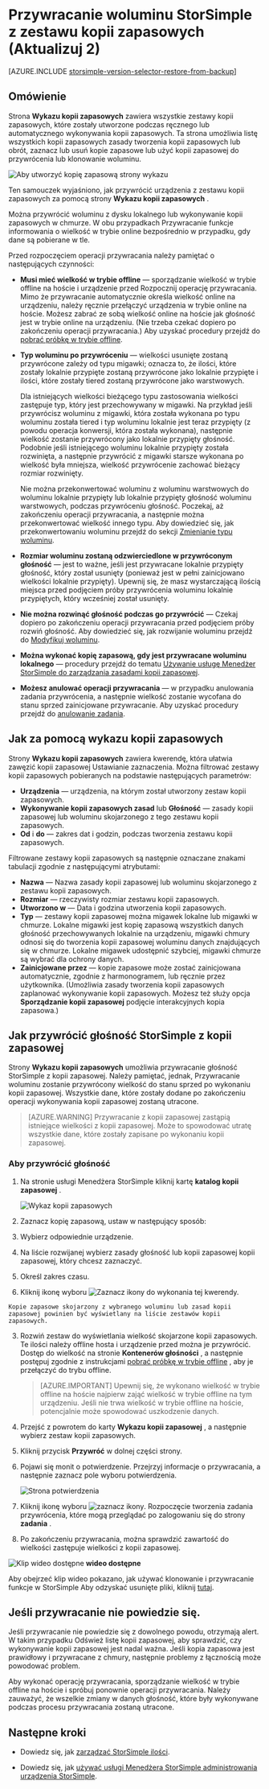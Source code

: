<properties 
   pageTitle="Przywracanie z kopii zapasowej woluminu StorSimple | Microsoft Azure"
   description="Wyjaśniono, jak za pomocą strony wykazu kopii zapasowych usługi Menedżera StorSimple przywrócenia woluminu StorSimple z zestawu kopii zapasowych."
   services="storsimple"
   documentationCenter="NA"
   authors="SharS"
   manager="carmonm"
   editor="" />
<tags 
   ms.service="storsimple"
   ms.devlang="NA"
   ms.topic="article"
   ms.tgt_pltfrm="NA"
   ms.workload="TBD"
   ms.date="04/26/2016"
   ms.author="v-sharos" />

# <a name="restore-a-storsimple-volume-from-a-backup-set-update-2"></a>Przywracanie woluminu StorSimple z zestawu kopii zapasowych (Aktualizuj 2)

[AZURE.INCLUDE [storsimple-version-selector-restore-from-backup](../../includes/storsimple-version-selector-restore-from-backup.md)]

## <a name="overview"></a>Omówienie

Strona **Wykazu kopii zapasowych** zawiera wszystkie zestawy kopii zapasowych, które zostały utworzone podczas ręcznego lub automatycznego wykonywania kopii zapasowych. Ta strona umożliwia listę wszystkich kopii zapasowych zasady tworzenia kopii zapasowych lub obrót, zaznacz lub usuń kopie zapasowe lub użyć kopii zapasowej do przywrócenia lub klonowanie woluminu.

 ![Aby utworzyć kopię zapasową strony wykazu](./media/storsimple-restore-from-backup-set-u2/restore.png)

Ten samouczek wyjaśniono, jak przywrócić urządzenia z zestawu kopii zapasowych za pomocą strony **Wykazu kopii zapasowych** .

Można przywrócić woluminu z dysku lokalnego lub wykonywanie kopii zapasowych w chmurze. W obu przypadkach Przywracanie funkcje informowania o wielkość w trybie online bezpośrednio w przypadku, gdy dane są pobierane w tle. 

Przed rozpoczęciem operacji przywracania należy pamiętać o następujących czynności:

- **Musi mieć wielkość w trybie offline** — sporządzanie wielkość w trybie offline na hoście i urządzenie przed Rozpocznij operację przywracania. Mimo że przywracanie automatycznie określa wielkość online na urządzeniu, należy ręcznie przełączyć urządzenia w trybie online na hoście. Możesz zabrać ze sobą wielkość online na hoście jak głośność jest w trybie online na urządzeniu. (Nie trzeba czekać dopiero po zakończeniu operacji przywracania.) Aby uzyskać procedury przejdź do [pobrać próbkę w trybie offline](storsimple-manage-volumes-u2.md#take-a-volume-offline).

- **Typ woluminu po przywróceniu** — wielkości usunięte zostaną przywrócone zależy od typu migawki; oznacza to, że ilości, które zostały lokalnie przypięte zostaną przywrócone jako lokalnie przypięte i ilości, które zostały tiered zostaną przywrócone jako warstwowych.

    Dla istniejących wielkości bieżącego typu zastosowania wielkości zastępuje typ, który jest przechowywany w migawki. Na przykład jeśli przywrócisz woluminu z migawki, która została wykonana po typu woluminu została tiered i typ woluminu lokalnie jest teraz przypięty (z powodu operacja konwersji, która została wykonana), następnie wielkość zostanie przywrócony jako lokalnie przypięty głośność. Podobnie jeśli istniejącego woluminu lokalnie przypięty została rozwinięta, a następnie przywrócić z migawki starsze wykonana po wielkość była mniejsza, wielkość przywrócenie zachować bieżący rozmiar rozwinięty.

    Nie można przekonwertować woluminu z woluminu warstwowych do woluminu lokalnie przypięty lub lokalnie przypięty głośność woluminu warstwowych, podczas przywróceniu głośność. Poczekaj, aż zakończeniu operacji przywracania, a następnie można przekonwertować wielkość innego typu. Aby dowiedzieć się, jak przekonwertowaniu woluminu przejdź do sekcji [Zmienianie typu woluminu](storsimple-manage-volumes-u2.md#change-the-volume-type). 

- **Rozmiar woluminu zostaną odzwierciedlone w przywróconym głośność** — jest to ważne, jeśli jest przywracane lokalnie przypięty głośność, który został usunięty (ponieważ jest w pełni zainicjowano wielkości lokalnie przypięty). Upewnij się, że masz wystarczającą ilością miejsca przed podjęciem próby przywrócenia woluminu lokalnie przypiętych, który wcześniej został usunięty. 

- **Nie można rozwinąć głośność podczas go przywrócić** — Czekaj dopiero po zakończeniu operacji przywracania przed podjęciem próby rozwiń głośność. Aby dowiedzieć się, jak rozwijanie woluminu przejdź do [Modyfikuj woluminu](storsimple-manage-volumes-u2.md#modify-a-volume).

- **Można wykonać kopię zapasową, gdy jest przywracane woluminu lokalnego** — procedury przejdź do tematu [Używanie usługę Menedżer StorSimple do zarządzania zasadami kopii zapasowej](storsimple-manage-backup-policies.md).

- **Możesz anulować operacji przywracania** — w przypadku anulowania zadania przywrócenia, a następnie wielkość zostanie wycofana do stanu sprzed zainicjowane przywracanie. Aby uzyskać procedury przejdź do [anulowanie zadania](storsimple-manage-jobs-u2.md#cancel-a-job).

## <a name="how-to-use-the-backup-catalog"></a>Jak za pomocą wykazu kopii zapasowych

Strony **Wykazu kopii zapasowych** zawiera kwerendę, która ułatwia zawęzić kopii zapasowej Ustawianie zaznaczenia. Można filtrować zestawy kopii zapasowych pobieranych na podstawie następujących parametrów:

- **Urządzenia** — urządzenia, na którym został utworzony zestaw kopii zapasowych.
- **Wykonywanie kopii zapasowych zasad** lub **Głośność** — zasady kopii zapasowej lub woluminu skojarzonego z tego zestawu kopii zapasowych.
- **Od** i **do** — zakres dat i godzin, podczas tworzenia zestawu kopii zapasowych.

Filtrowane zestawy kopii zapasowych są następnie oznaczane znakami tabulacji zgodnie z następującymi atrybutami:

- **Nazwa** — Nazwa zasady kopii zapasowej lub woluminu skojarzonego z zestawu kopii zapasowych.
- **Rozmiar** — rzeczywisty rozmiar zestawu kopii zapasowych.
- **Utworzono w** — Data i godzina utworzenia kopii zapasowych. 
- **Typ** — zestawy kopii zapasowej można migawek lokalne lub migawki w chmurze. Lokalne migawki jest kopię zapasową wszystkich danych głośność przechowywanych lokalnie na urządzeniu, migawki chmury odnosi się do tworzenia kopii zapasowej woluminu danych znajdujących się w chmurze. Lokalne migawek udostępnić szybciej, migawki chmurze są wybrać dla ochrony danych.
- **Zainicjowane przez** — kopie zapasowe może zostać zainicjowana automatycznie, zgodnie z harmonogramem, lub ręcznie przez użytkownika. (Umożliwia zasady tworzenia kopii zapasowych zaplanować wykonywanie kopii zapasowych. Możesz też służy opcja **Sporządzanie kopii zapasowej** podjęcie interakcyjnych kopia zapasowa.)

## <a name="how-to-restore-your-storsimple-volume-from-a-backup"></a>Jak przywrócić głośność StorSimple z kopii zapasowej

Strony **Wykazu kopii zapasowych** umożliwia przywracanie głośność StorSimple z kopii zapasowej. Należy pamiętać, jednak, Przywracanie woluminu zostanie przywrócony wielkość do stanu sprzed po wykonaniu kopii zapasowej. Wszystkie dane, które zostały dodane po zakończeniu operacji wykonywania kopii zapasowej zostaną utracone.

> [AZURE.WARNING] Przywracanie z kopii zapasowej zastąpią istniejące wielkości z kopii zapasowej. Może to spowodować utratę wszystkie dane, które zostały zapisane po wykonaniu kopii zapasowej.

### <a name="to-restore-your-volume"></a>Aby przywrócić głośność

1. Na stronie usługi Menedżera StorSimple kliknij kartę **katalog kopii zapasowej** .

    ![Wykaz kopii zapasowych](./media/storsimple-restore-from-backup-set-u2/restore.png)

2. Zaznacz kopię zapasową, ustaw w następujący sposób:
  1. Wybierz odpowiednie urządzenie.
  2. Na liście rozwijanej wybierz zasady głośność lub kopii zapasowej kopii zapasowej, który chcesz zaznaczyć.
  3. Określ zakres czasu.
  4. Kliknij ikonę wyboru ![Zaznacz ikony](./media/storsimple-restore-from-backup-set-u2/HCS_CheckIcon.png) do wykonania tej kwerendy.
 
    Kopie zapasowe skojarzony z wybranego woluminu lub zasad kopii zapasowej powinien być wyświetlany na liście zestawów kopii zapasowych.

3. Rozwiń zestaw do wyświetlania wielkość skojarzone kopii zapasowych. Te ilości należy offline hosta i urządzenie przed można je przywrócić. Dostęp do wielkość na stronie **Kontenerów głośności** , a następnie postępuj zgodnie z instrukcjami [pobrać próbkę w trybie offline](storsimple-manage-volumes-u2.md#take-a-volume-offline) , aby je przełączyć do trybu offline.

    > [AZURE.IMPORTANT] Upewnij się, że wykonano wielkość w trybie offline na hoście najpierw zająć wielkość w trybie offline na tym urządzeniu. Jeśli nie trwa wielkość w trybie offline na hoście, potencjalnie może spowodować uszkodzenie danych.

4. Przejść z powrotem do karty **Wykazu kopii zapasowej** , a następnie wybierz zestaw kopii zapasowych.

5. Kliknij przycisk **Przywróć** w dolnej części strony.

6. Pojawi się monit o potwierdzenie. Przejrzyj informacje o przywracania, a następnie zaznacz pole wyboru potwierdzenia.

    ![Strona potwierdzenia](./media/storsimple-restore-from-backup-set-u2/ConfirmRestore.png)

7. Kliknij ikonę wyboru ![zaznacz ikony](./media/storsimple-restore-from-backup-set-u2/HCS_CheckIcon.png). Rozpoczęcie tworzenia zadania przywrócenia, które mogą przeglądać po zalogowaniu się do strony **zadania** . 

8. Po zakończeniu przywracania, można sprawdzić zawartość do wielkości zastępuje wielkości z kopii zapasowej.

![Klip wideo dostępne](./media/storsimple-restore-from-backup-set-u2/Video_icon.png) **wideo dostępne**

Aby obejrzeć klip wideo pokazano, jak używać klonowanie i przywracanie funkcje w StorSimple Aby odzyskać usunięte pliki, kliknij [tutaj](https://azure.microsoft.com/documentation/videos/storsimple-recover-deleted-files-with-storsimple/).

## <a name="if-the-restore-fails"></a>Jeśli przywracanie nie powiedzie się.

Jeśli przywracanie nie powiedzie się z dowolnego powodu, otrzymają alert. W takim przypadku Odśwież listę kopii zapasowej, aby sprawdzić, czy wykonywanie kopii zapasowej jest nadal ważna. Jeśli kopia zapasowa jest prawidłowy i przywracane z chmury, następnie problemy z łącznością może powodować problem. 

Aby wykonać operację przywracania, sporządzanie wielkość w trybie offline na hoście i spróbuj ponownie operacji przywracania. Należy zauważyć, że wszelkie zmiany w danych głośność, które były wykonywane podczas procesu przywracania zostaną utracone.

## <a name="next-steps"></a>Następne kroki

- Dowiedz się, jak [zarządzać StorSimple ilości](storsimple-manage-volumes-u2.md).

- Dowiedz się, jak [używać usługi Menedżera StorSimple administrowania urządzenia StorSimple](storsimple-manager-service-administration.md).
